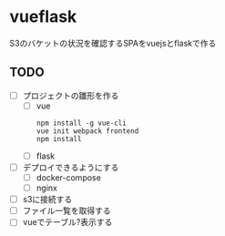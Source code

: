 vueflask
=====================

S3のバケットの状況を確認するSPAをvuejsとflaskで作る

## TODO

- [ ] プロジェクトの雛形を作る
    - [ ] vue
        ```
        npm install -g vue-cli
        vue init webpack frontend
        npm install
        ```
    - [ ] flask
- [ ] デプロイできるようにする
    - [ ] docker-compose
    - [ ] nginx
- [ ] s3に接続する
- [ ] ファイル一覧を取得する
- [ ] vueでテーブル?表示する
